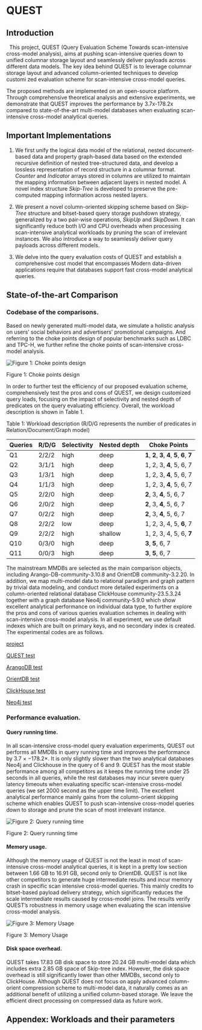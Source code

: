 QUEST
=====
Introduction
-----
    This project, QUEST (Query Evaluation Scheme Towards scan-intensive cross-model analysis), aims at pushing scan-intensive queries down to unified columnar storage layout and seamlessly deliver payloads across different data models. The key idea behind QUEST is to leverage columnar storage layout and advanced column-oriented techniques to develop customi zed evaluation scheme for scan-intensive cross-model queries. 
    
The proposed methods are implemented on an open-source platform. Through comprehensive theoretical analysis and extensive experiments, we demonstrate that QUEST improves the performance by 3.7x-178.2x compared to state-of-the-art multi-model databases when evaluating scan-intensive cross-model analytical queries.

Important Implementations
-----

1. We first unify the logical data model of the relational, nested document-based data and property graph-based data based on the extended recursive definition of nested tree-structured data, and develop a lossless representation of record structure in a columnar format. _Counter_ and _Indicator_ arrays stored in columns are utilized to maintain the mapping information between adjacent layers in nested model. A novel index structure _Skip-Tree_ is developed to preserve the pre-computed mapping information across nested layers.

2. We present a novel column-oriented skipping scheme based on _Skip-Tree_ structure and bitset-based query storage pushdown strategy, generalized by a two pair-wise operations, _SkipUp_ and _SkipDown_. It can significantly reduce both I/O and CPU overheads when processing scan-intensive analytical workloads by pruning the scan of irrelevant instances. We also introduce a way to seamlessly deliver query payloads across different models.

3. We delve into the query evaluation costs of QUEST and establish a comprehensive cost model that encompasses Modern data-driven applications require that databases support fast cross-model analytical queries. 

State-of-the-art Comparison
-----
### Codebase of the comparisons.
Based on newly generated multi-model data, we simulate a holistic analysis on users’ social behaviors and advertisers’ promotional campaigns. And referring to the choke points design of popular benchmarks such as LDBC and TPC-H, we further refine the choke points of scan-intensive cross-model analysis.

![Figure 1: Choke points design](https://github.com/SZn5489/QUEST/assets/119804426/c2fd42c4-ca87-41e2-b96d-2bd1d68efe3e)

Figure 1: Choke points design

In order to further test the efficiency of our proposed evaluation scheme, comprehensively test the pros and cons of QUEST, we design customized query loads, focusing on the impact of selectivity and nested depth of predicates on the query evaluating efficiency. Overall, the workload description is shown in Table 1.

Table 1: Workload description (R/D/G represents the number of predicates in Relation/Document/Graph model)

Queries| R/D/G| Selectivity| Nested depth| Choke Points
--- | --- | --- | --- |---
Q1| 2/2/2| high| deep| __1__, __2__, __3__, __4__, __5__, __6__, __7__
Q2| 3/1/1| high| deep| 1, 2, 3, __4__, 5, 6, 7
Q3| 1/3/1| high| deep| 1, 2, 3, __4__, 5, 6, 7
Q4| 1/1/3| high| deep| 1, 2, 3, __4__, 5, 6, 7
Q5| 2/2/0| high| deep| __2__, 3, __4__, 5, 6, 7
Q6| 2/0/2| high| deep| __2__, 3, __4__, 5, 6, 7
Q7| 0/2/2| high| deep| __2__, 3, __4__, 5, 6, 7
Q8| 2/2/2| low| deep| 1, 2, 3, 4, 5, __6__, 7
Q9| 2/2/2| high| shallow| 1, 2, 3, 4, 5, 6, __7__
Q10| 0/3/0| high| deep| __3__, __5__, 6, 7
Q11| 0/0/3| high| deep| __3__, __5__, 6, 7

The mainstream MMDBs are selected as the main comparison objects, including Arango-DB-community-3.10.8 and OrientDB community-3.2.20. In addition, we map multi-model data to relational paradigm and graph pattern by trivial data modeling, and conduct more detailed experiments on a column-oriented relational database ClickHouse community-23.5.3.24 together with a graph database Neo4j community-5.9.0 which show excellent analytical performance on individual data type, to further explore the pros and cons of various queries evaluation schemes in dealing with scan-intensive cross-model analysis. In all experiment, we use default indexes which are built on primary keys, and no secondary index is created. The experimental codes are as follows.

[project](https://github.com/SZn5489/QUEST "https://github.com/SZn5489/QUEST")

[QUEST test](https://github.com/SZn5489/QUEST/tree/master/benchmark/QUEST "https://github.com/SZn5489/QUEST/tree/master/benchmark/QUEST")

[ArangoDB test](https://github.com/SZn5489/QUEST/tree/master/benchmark/arangodb "https://github.com/SZn5489/QUEST/tree/master/benchmark/arangodb")

[OrientDB test](https://github.com/SZn5489/QUEST/tree/master/benchmark/orientdb "https://github.com/SZn5489/QUEST/tree/master/benchmark/orientdb")

[ClickHouse test](https://github.com/SZn5489/QUEST/tree/master/benchmark/clickhouse "https://github.com/SZn5489/QUEST/tree/master/benchmark/clickhouse")

[Neo4j test](https://github.com/SZn5489/QUEST/tree/master/benchmark/neo4j "https://github.com/SZn5489/QUEST/tree/master/benchmark/neo4j")

### Performance evaluation.
#### Query running time.
In all scan-intensive cross-model query evaluation experiments, QUEST out performs all MMDBs in query running time and improves the performance by 3.7 × −178.2×. It is only slightly slower than the two analytical databases Neo4j and Clickhouse in the query of 6 and 9. QUEST has the most stable performance among all competitors as it keeps the running time under 25 seconds in all queries, while the rest databases may incur severe query latency timeouts when evaluating specific scan-intensive cross-model queries (we set 2000 second as the upper time limit). The excellent analytical performance mainly gains from the column-orient skipping scheme which enables QUEST to push scan-intensive cross-model queries down to storage and prune the scan of most irrelevant instance.

![Figure 2: Query running time](https://github.com/SZn5489/QUEST/assets/119804426/d264c258-83e4-4e4a-8e6a-25a837656ebb)

Figure 2: Query running time

#### Memory usage. 
Although the memory usage of QUEST is not the least in most of scan-intensive cross-model analytical queries, it is kept in a pretty low section between 1.66 GB to 16.91 GB, second only to OrientDB. QUEST is not like other competitors to generate huge intermediate results and incur memory crash in specific scan intensive cross-model queries. This mainly credits to bitset-based payload delivery strategy, which significantly reduces the scale intermediate results caused by cross-model joins. The results verify QUEST’s robustness in memory usage when evaluating the scan intensive cross-model analysis. 

![Figure 3: Memory Usage](https://github.com/SZn5489/QUEST/assets/119804426/daee2ffb-d809-4c83-a3c8-b651e61399f5)

Figure 3: Memory Usage

#### Disk space overhead. 
QUEST takes 17.83 GB disk space to store 20.24 GB multi-model data which includes extra 2.85 GB space of Skip-tree index. However, the disk space overhead is still significantly lower than other MMDBs, second only to ClickHouse. Although QUEST does not focus on apply advanced column-orient compression scheme to multi-model data, it naturally comes as an additional benefit of utilizing a unified column-based storage. We leave the efficient direct processing on compressed data as future work. 

Appendex: Workloads and their parameters
-----


